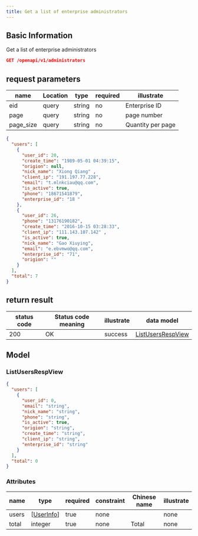 ```yaml
---
title: Get a list of enterprise administrators
---
```


## Basic Information

Get a list of enterprise administrators

```json title="请求路径"
GET /openapi/v1/administrators
```


## request parameters

| name      | Location | type   | required | illustrate        |
| --------- | -------- | ------ | -------- | ----------------- |
| eid       | query    | string | no       | Enterprise ID     |
| page      | query    | string | no       | page number       |
| page_size | query    | string | no       | Quantity per page |


```json title="返回成功示例"
{
  "users": [
    {
      "user_id": 20,
      "create_time": "1989-05-01 04:39:15",
      "origion": null,
      "nick_name": "Xiong Qiang" ,
      "client_ip": "191.197.77.228",
      "email": "t.mlnkciau@qq.com",
      "is_active": true,
      "phone": "18671541879",
      "enterprise_id": "18 "
    },
    {
      "user_id": 26,
      "phone": "13176190182",
      "create_time": "2016-10-15 03:28:33",
      "client_ip": "111.143.107.142" ,
      "is_active": true,
      "nick_name": "Gao Xiuying",
      "email": "e.ebvmwo@qq.com",
      "enterprise_id": "71",
      "origion": ""
    }
  ],
  "total": 7
}
```

## return result

| status code | Status code meaning | illustrate | data model                              |
| ----------- | ------------------- | ---------- | --------------------------------------- |
| 200         | OK                  | success    | [ListUsersRespView](#listusersrespview) |

## Model

### ListUsersRespView

```json
{
  "users": [
    {
      "user_id": 0,
      "email": "string",
      "nick_name": "string",
      "phone": "string",
      "is_active": true,
      "origion": "string",
      "create_time": "string",
      "client_ip": "string",
      "enterprise_id": "string"
    }
  ],
  "total": 0
}

```

### Attributes

| name  | type                                              | required | constraint | Chinese name | illustrate |
| ----- | ------------------------------------------------- | -------- | ---------- | ------------ | ---------- |
| users | [[UserInfo](/docs/api/user/getUserInfo#userinfo)] | true     | none       |              | none       |
| total | integer                                           | true     | none       | Total        | none       |